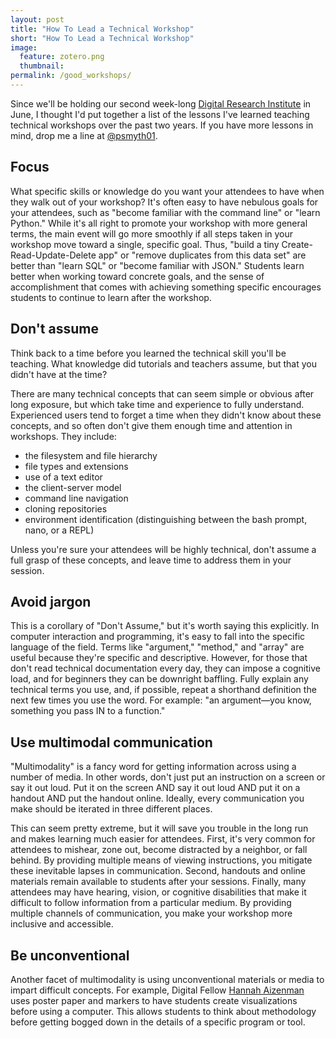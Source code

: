 ```yaml
---
layout: post
title: "How To Lead a Technical Workshop"
short: "How To Lead a Technical Workshop"
image:
  feature: zotero.png
  thumbnail: 
permalink: /good_workshops/
---
```

Since we'll be holding our second week-long [Digital Research Institute](http://gcdigitalfellows.github.io/) in June, I thought I'd put together a list of the lessons I've learned teaching technical workshops over the past two years. If you have more lessons in mind, drop me a line at [@psmyth01](psmyth01https://twitter.com/psmyth01). 


## Focus

What specific skills or knowledge do you want your attendees to have when they walk out of your workshop? It's often easy to have nebulous goals for your attendees, such as "become familiar with the command line" or "learn Python." While it's all right to promote your workshop with more general terms, the main event will go more smoothly if all steps taken in your workshop move toward a single, specific goal. Thus, "build a tiny Create-Read-Update-Delete app" or "remove duplicates from this data set" are better than "learn SQL" or "become familiar with JSON." Students learn better when working toward concrete goals, and the sense of accomplishment that comes with achieving something specific encourages students to continue to learn after the workshop. 

## Don't assume

Think back to a time before you learned the technical skill you'll be teaching. What knowledge did tutorials and teachers assume, but that you didn't have at the time?

There are many technical concepts that can seem simple or obvious after long exposure, but which take time and experience to fully understand. Experienced users tend to forget a time when they didn't know about these concepts, and so often don't give them enough time and attention in workshops. They include:

- the filesystem and file hierarchy 
- file types and extensions
- use of a text editor
- the client-server model
- command line navigation
- cloning repositories
- environment identification (distinguishing between the bash prompt, nano, or a REPL)

Unless you're sure your attendees will be highly technical, don't assume a full grasp of these concepts, and leave time to address them in your session.

## Avoid jargon

This is a corollary of "Don't Assume," but it's worth saying this explicitly. In computer interaction and programming, it's easy to fall into the specific language of the field. Terms like "argument," "method," and "array" are useful because they're specific and descriptive. However, for those that don't read technical documentation every day, they can impose a cognitive load, and for beginners they can be downright baffling. Fully explain any technical terms you use, and, if possible, repeat a shorthand definition the next few times you use the word. For example: "an argument—you know, something you pass IN to a function."

## Use multimodal communication

"Multimodality" is a fancy word for getting information across using a number of media. In other words, don't just put an instruction on a screen or say it out loud. Put it on the screen AND say it out loud AND put it on a handout AND put the handout online. Ideally, every communication you make should be iterated in three different places.

This can seem pretty extreme, but it will save you trouble in the long run and makes learning much easier for attendees. First, it's very common for attendees to mishear, zone out, become distracted by a neighbor, or fall behind. By providing multiple means of viewing instructions, you mitigate these inevitable lapses in communication. Second, handouts and online materials remain available to students after your sessions. Finally, many attendees may have hearing, vision, or cognitive disabilities that make it difficult to follow information from a particular medium. By providing multiple channels of communication, you make your workshop more inclusive and accessible.

## Be unconventional

Another facet of multimodality is using unconventional materials or media to impart difficult concepts. For example, Digital Fellow [Hannah Aizenman](https://digitalfellows.commons.gc.cuny.edu/?team=hannah-aizenman) uses poster paper and markers to have students create visualizations before using a computer. This allows students to think about methodology before getting bogged down in the details of a specific program or tool. 
